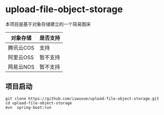 # upload-file-object-storage
本项目是基于对象存储建立的一个简易图床

对象存储 | 是否支持
---- | ---
腾讯云COS | 支持
阿里云OSS | 暂不支持
网易云NOS | 暂不支持

## 项目启动

```
git clone https://github.com/iswuxue/upload-file-object-storage.git
cd upload-file-object-storage
mvn  spring-boot:run
```
